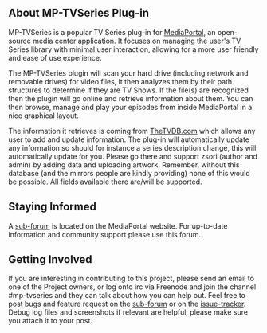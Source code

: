 ## About MP-TVSeries Plug-in ##

MP-TVSeries is a popular TV Series plug-in for [MediaPortal](http://www.team-mediaportal.com), an open-source media center application. It focuses on managing the user's TV Series library with minimal user interaction, allowing for a more user friendly and ease of use experience.

The MP-TVSeries plugin will scan your hard drive (including network and removable drives) for video files, it then analyzes them by their path structures to determine if they are TV Shows. If the file(s) are recognized then the plugin will go online and retrieve information about them. You can then browse, manage and play your episodes from inside MediaPortal in a nice graphical layout.

The information it retrieves is coming from [TheTVDB.com](http://www.thetvdb.com) which allows any user to add and update information. The plug-in will automatically update any information so should for instance a series description change, this will automatically update for you. Please go there and support zsori (author and admin) by adding data and uploading artwork. Remember, without this database (and the mirrors people are kindly providing) none of this would be possible. All fields available there are/will be supported.

## Staying Informed ##

A [sub-forum](http://forum.team-mediaportal.com/my-tvseries-162) is located on the MediaPortal website. For up-to-date information and community support please use this forum.

## Getting Involved ##

If you are interesting in contributing to this project, please send an email to one of the Project owners, or log onto irc via Freenode and join the channel #mp-tvseries and they can talk about how you can help out. Feel free to post bugs and feature request on the [sub-forum](http://forum.team-mediaportal.com/my-tvseries-162) or on the [issue-tracker](http://code.google.com/p/mptvseries/issues/list). Debug log files and screenshots if relevant are helpful, please make sure you attach it to your post.